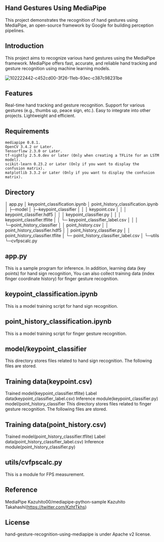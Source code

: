 ## Hand Gestures Using MediaPipe
This project demonstrates the recognition of hand gestures using MediaPipe, an open-source framework by Google for building perception pipelines.

## Introduction
This project aims to recognize various hand gestures using the MediaPipe framework. MediaPipe offers fast, accurate, and reliable hand tracking and gesture recognition using machine learning models.

![102222442-c452cd00-3f26-11eb-93ec-c387c98231be](https://github.com/user-attachments/assets/70b86c38-f126-4566-8442-bb0a02771dbc)


## Features
Real-time hand tracking and gesture recognition.
Support for various gestures (e.g., thumbs up, peace sign, etc.).
Easy to integrate into other projects.
Lightweight and efficient.

## Requirements
    mediapipe 0.8.1.
    OpenCV 3.4.2 or Later.
    Tensorflow 2.3.0 or Later.
    tf-nightly 2.5.0.dev or later (Only when creating a TFLite for an LSTM model).
    scikit-learn 0.23.2 or Later (Only if you want to display the confusion matrix).
    matplotlib 3.3.2 or Later (Only if you want to display the confusion matrix).


## Directory
│  app.py
│  keypoint_classification.ipynb
│  point_history_classification.ipynb
│
├─model
│  ├─keypoint_classifier
│  │  │  keypoint.csv
│  │  │  keypoint_classifier.hdf5
│  │  │  keypoint_classifier.py
│  │  │  keypoint_classifier.tflite
│  │  └─ keypoint_classifier_label.csv
│  │
│  └─point_history_classifier
│      │  point_history.csv
│      │  point_history_classifier.hdf5
│      │  point_history_classifier.py
│      │  point_history_classifier.tflite
│      └─ point_history_classifier_label.csv
│
└─utils
    └─cvfpscalc.py

##  app.py
This is a sample program for inference.
In addition, learning data (key points) for hand sign recognition,
You can also collect training data (index finger coordinate history) for finger gesture recognition.

## keypoint_classification.ipynb
This is a model training script for hand sign recognition.

## point_history_classification.ipynb
This is a model training script for finger gesture recognition.

## model/keypoint_classifier
This directory stores files related to hand sign recognition.
The following files are stored.

## Training data(keypoint.csv)
Trained model(keypoint_classifier.tflite)
Label data(keypoint_classifier_label.csv)
Inference module(keypoint_classifier.py)
model/point_history_classifier
This directory stores files related to finger gesture recognition.
The following files are stored.

## Training data(point_history.csv)
Trained model(point_history_classifier.tflite)
Label data(point_history_classifier_label.csv)
Inference module(point_history_classifier.py)

## utils/cvfpscalc.py
This is a module for FPS measurement.

## Reference
MediaPipe
Kazuhito00/mediapipe-python-sample
Kazuhito Takahashi(https://twitter.com/KzhtTkhs)

## License
hand-gesture-recognition-using-mediapipe is under Apache v2 license.



